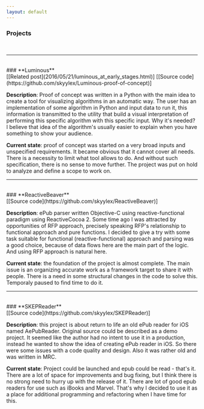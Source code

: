 ```yaml
---
layout: default
---
```


### **Projects**
<br>

---------------------------------------------------------------------------------------------------

<br>
### **Luminous**
<br>
[[Related post](2016/05/21/luminous_at_early_stages.html)]
[[Source code](https://github.com/skyylex/Luminous-proof-of-concept)]

**Description**: Proof of concept was written in a Python with the main idea to create a tool for visualizing algorithms in an automatic way. The user has an implementation of some algorithm in Python and input data to run it, this information is transmitted to the utility that build a visual interpretation of performing this specific algorithm with this specific input. Why it's needed? I believe that idea of the algorithm's usually easier to explain when you have something to show your audience.

**Current state**: proof of concept was started on a very broad inputs and unspecified requirements. It became obvious that it cannot cover all needs. There is a necessity to limit what tool allows to do. And without such specification, there is no sense to move further. The project was put on hold to analyze and define a scope to work on.

---------------------------------------------------------------------------------------------------

<br>
### **ReactiveBeaver**
<br>
[[Source code](https://github.com/skyylex/ReactiveBeaver)]

**Description**: ePub parser written Objective-C using reactive-functional paradigm using ReactiveCocoa 2. Some time ago I was attracted by opportunities of RFP approach, precisely speaking RFP's relationship to functional approach and pure functions. I decided to give a try with some task suitable for functional (reactive-functional) approach and parsing was a good choice, because of data flows here are the main part of the logic. And using RFP approach is natural here.

**Current state**: the foundation of the project is almost complete. The main issue is an organizing accurate work as a framework target to share it with people. There is a need in some structural changes in the code to solve this. Temporaly paused to find time to do it.

---------------------------------------------------------------------------------------------------

<br>
### **SKEPReader**
<br>
[[Source code](https://github.com/skyylex/SKEPReader)]

**Description**: this project is about return to life an old ePub reader for iOS named AePubReader. Original source could be described as a demo project. It seemed like the author had no intent to use it in a production, instead he wanted to show the idea of creating ePub reader in iOS. So there were some issues with a code quality and design. Also it was rather old and was written in MRC.

**Current state**: Project could be launched and epub could be read - that's it. There are a lot of space for improvements and bug fixing, but I think there is no strong need to hurry up with the release of it. There are lot of good epub readers for use such as iBooks and Marvel. That's why I decided to use it as a place for additional programming and refactoring when I have time for this.